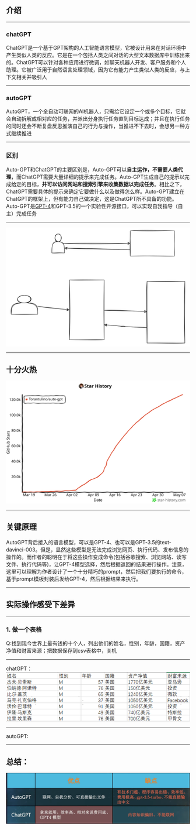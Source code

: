 ## 介绍

---

### chatGPT
ChatGPT是一个基于GPT架构的人工智能语言模型，它被设计用来在对话环境中产生类似人类的反应。它是在一个包括人类之间对话的大型文本数据库中训练出来的。ChatGPT可以针对各种应用进行微调，如聊天机器人开发、客户服务和个人助理。它被广泛用于自然语言处理领域，因为它有能力产生类似人类的反应，与上下文相关并吸引人

---

### autoGPT
AutoGPT，一个全自动可联网的AI机器人，只需给它设定一个或多个目标，它就会自动拆解成相对应的任务，并派出分身执行任务直到目标达成；并且在执行任务的同时还会不断复盘反思推演自己的行为与操作，当推进不下去时，会想另一种方式继续推进

---

### 区别
Auto-GPT和ChatGPT的主要区别是，Auto-GPT可以**自主运作，不需要人类代理**，而ChatGPT需要大量详细的提示来完成任务。Auto-GPT生成自己的提示以完成给定的目标，**并可以访问网站和搜索引擎来收集数据以完成任务**。相比之下，ChatGPT需要具体的提示来确定它要做什么以及做得怎么样。Auto-GPT建立在ChatGPT的框架上，但有能力自己做决定，这是ChatGPT所不具备的功能。Auto-GPT是[GPT-4](https://www.wbolt.com/how-to-use-gpt-4-free.html)和GPT-3.5的一个实验性开源接口，可以实现自我指导（自主）完成任务

---
![autoGPT区别](assets/autoGPT区别.svg)

---
## 十分火热
![autoGPTstar](assets/autoGPTstar.svg)


---
## 关键原理
AutoGPT背后接入的语言模型，可以是GPT-4、也可以是GPT-3.5的text-davinci-003。但是，显然这些模型是无法完成浏览网页、执行代码、发布信息的操作的。而作者的聪明在于将这些操作变成命令(包括谷歌搜索、浏览网站、读写文件、执行代码等)，让GPT-4模型选择，然后根据返回的结果进行操作。注意，这里可以理解为作者设计了一个十分精巧的prompt，然后把我们要执行的命令，基于prompt模板封装后发给GPT-4，然后根据结果来执行。

---
## 实际操作感受下差异

---

### 1. 做一个表格
Q:找到现今世界上最有钱的十个人，列出他们的姓名，性别，年龄，国籍，资产净值和财富来源；把数据保存到csv表格中，关机

---

chatGPT：
![](assets/topRichByChatGPT.png)

---
autoGPT:




---
## 总结：
![autoGPT总结](assets/autoGPT总结.png)
